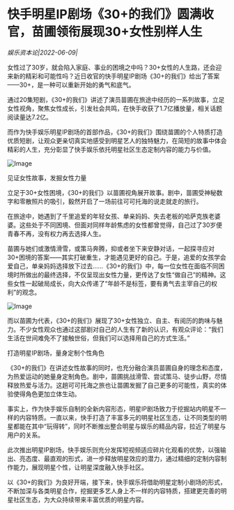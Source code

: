 # 快手明星IP剧场《30+的我们》圆满收官，苗圃领衔展现30+女性别样人生

*娱乐资本论|2022-06-09|*

女性过了30岁，就会陷入家庭、事业的困境之中吗？30+女性的人生路，还会迎来新的精彩和可能性吗？近日收官的快手明星IP剧场《30+的我们》给出了答案——30+，是一种可以重新开始的勇气和底气。

通过20集短剧，《30+的我们》讲述了演员苗圃在旅途中经历的一系列故事，立足女性视角，聚焦女性成长，引发社会共鸣，在快手收获了1.7亿播放量，相关话题阅读量达7.2亿。

而作为快手娱乐明星IP剧场的首部作品，《30+的我们》围绕苗圃的个人特质打造优质短剧，让观众更亲切真实地感受到明星艺人的独特魅力，在简短的故事中体会精彩的人生，充分彰显了快手娱乐依托明星社区生态定制内容的能力与价值。

![Image](http://static.ylzbl.com/uploads/ueditor/php/upload/image/20220609/1654770787661558.png)

见证女性故事，发掘女性力量

立足于30+女性困境，《30+的我们》以苗圃视角展开故事。剧中，苗圃受神秘数字和零散照片的吸引，毅然开启了一场前往可可托海的说走就走的旅行。

在旅途中，她遇到了千里追爱的年轻女孩、单亲妈妈、失去老板的哈萨克族老婆婆。这些处于不同困境、但面对同样年龄焦虑的女性都曾觉得，自己过了30岁便青春不再，没有权力再去选择人生。

苗圃与她们或激情滑雪，或策马奔腾，抑或者坐下来安静对话，一起探寻应对30+困境的答案——其实打破重生，才能遇见更好的自己。于是，追爱的女孩学会爱自己，单亲妈妈选择放下过去……《30+的我们》中，每一位女性在面临不同困境时所做出的最终选择，不仅呈现出女性力量，更传达了女性“做自己”的精神。这些女性一起破局成长，向大众传递了“年龄不是标签，要有勇气去主宰自己的权利”的观念。

![Image](http://static.ylzbl.com/uploads/ueditor/php/upload/image/20220609/1654770806180855.png)

而以苗圃为代表，《30+的我们》展现了30+女性独立、自主、有阅历的韵味与魅力。不少女性观众也通过这部剧对自己的人生有了新的认识，有观众评论：“我们生活在世间难免不了接触世俗，但我们可以选择用自己的方式生活。”

打造明星IP剧场，量身定制个性角色

《30+的我们》在讲述女性故事的同时，也充分融合演员苗圃自身的理念和态度，为热爱运动的她量身定制角色。剧中，苗圃挑战滑雪、尝试策马、徒步山野，尽情释放热爱与活力。这趟可可托海之旅也让苗圃发掘了自己更多的可能性，真实的体验使得角色更加立体生动。

事实上，作为快手娱乐自制的全新内容形态，明星IP剧场致力于挖掘站内明星不一样的内容特质。一直以来，快手打造了丰富多元的明星社区生态，让不同类型的明星都能在其中“玩得转”，同时不断推出整合明星与娱乐的精品内容，拉近了明星与用户的关系。

此次推出明星IP剧场，快手娱乐则充分发挥短视频适应碎片化观看的优势，以强输出、亮态度、最直观的形式，进一步释放明星效应的潜力，通过精细的定制内容制作能力，展现明星个性，让明星深度融入快手社区。

以《30+的我们》为良好开端，接下来，快手娱乐将借助明星定制小剧场的形式，不断加深与各类明星合作，挖掘更多艺人身上不一样的内容特质，搭建更完善的明星社区生态，为大众持续带来丰富优质的明星内容。

